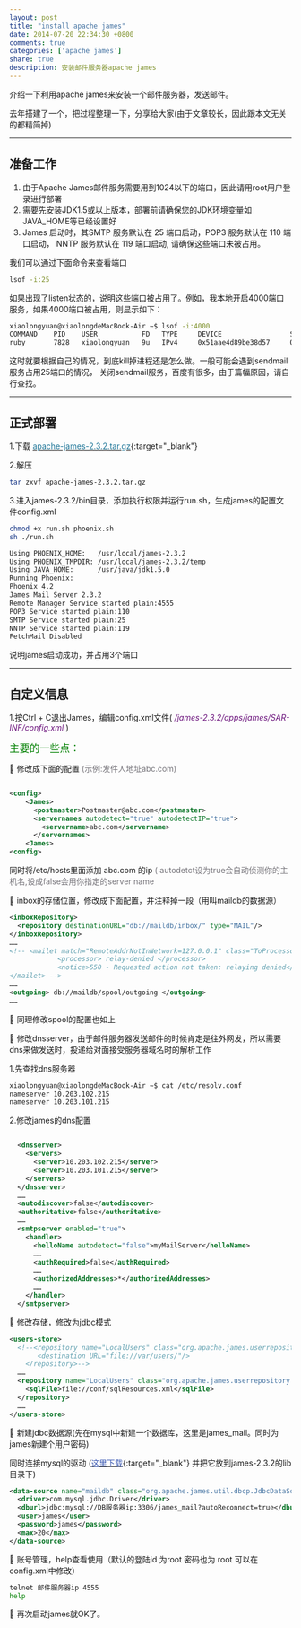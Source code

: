 ```yaml
---
layout: post
title: "install apache james"
date: 2014-07-20 22:34:30 +0800
comments: true
categories: ['apache james']
share: true
description: 安装邮件服务器apache james
---
```

介绍一下利用apache james来安装一个邮件服务器，发送邮件。

<!--more-->

去年搭建了一个，把过程整理一下，分享给大家(由于文章较长，因此跟本文无关的都精简掉)

---

## 准备工作

1.  由于Apache James邮件服务需要用到1024以下的端口，因此请用root用户登录进行部署
2.  需要先安装JDK1.5或以上版本，部署前请确保您的JDK环境变量如JAVA_HOME等已经设置好
3.  James 启动时，其SMTP 服务默认在 25 端口启动，POP3 服务默认在 110 端口启动， NNTP 服务默认在 119 端口启动, 请确保这些端口未被占用。

  我们可以通过下面命令来查看端口

``` bash
lsof -i:25
```

如果出现了listen状态的，说明这些端口被占用了。例如，我本地开启4000端口服务，如果4000端口被占用，则显示如下：

``` bash
xiaolongyuan@xiaolongdeMacBook-Air ~$ lsof -i:4000
COMMAND    PID    USER           FD   TYPE     DEVICE                 SIZE/OFF NODE  NAME
ruby       7828   xiaolongyuan   9u   IPv4     0x51aae4d89be38d57     0t0      TCP   *:terabase (LISTEN)
```

这时就要根据自己的情况，到底kill掉进程还是怎么做。一般可能会遇到sendmail服务占用25端口的情况，
关闭sendmail服务，百度有很多，由于篇幅原因，请自行查找。

---

## 正式部署

1.下载 [<font color="#1f7698">apache-james-2.3.2.tar.gz</font>](http://pan.baidu.com/s/1h57fQ){:target="_blank"}

2.解压

``` bash
tar zxvf apache-james-2.3.2.tar.gz
```

3.进入james-2.3.2/bin目录，添加执行权限并运行run.sh，生成james的配置文件config.xml

``` bash
chmod +x run.sh phoenix.sh
sh ./run.sh

Using PHOENIX_HOME:   /usr/local/james-2.3.2
Using PHOENIX_TMPDIR: /usr/local/james-2.3.2/temp
Using JAVA_HOME:      /usr/java/jdk1.5.0
Running Phoenix:
Phoenix 4.2
James Mail Server 2.3.2
Remote Manager Service started plain:4555
POP3 Service started plain:110
SMTP Service started plain:25
NNTP Service started plain:119
FetchMail Disabled
```

说明james启动成功，并占用3个端口

---

## 自定义信息

1.按Ctrl + C退出James，编辑config.xml文件( *<font color="#6a117b">/james-2.3.2/apps/james/SAR-INF/config.xml </font>* )

<font color="green" size="4">主要的一些点：</font>

 修改成下面的配置 <font color="#76747a">(示例:发件人地址abc.com)</font>

``` xml

<config>
    <James>
      <postmaster>Postmaster@abc.com</postmaster>
      <servernames autodetect="true" autodetectIP="true">
        <servername>abc.com</servername>
      </servernames>
    <James>
<config>

```

  同时将/etc/hosts里面添加 abc.com 的ip
  <font color="#76747a">( autodetct设为true会自动侦测你的主机名,设成false会用你指定的server name</font>

 inbox的存储位置，修改成下面配置，并注释掉一段（用叫maildb的数据源）

``` xml
<inboxRepository>
  <repository destinationURL="db://maildb/inbox/" type="MAIL"/>
</inboxRepository>
……
<!-- <mailet match="RemoteAddrNotInNetwork=127.0.0.1" class="ToProcessor">
            <processor> relay-denied </processor>
            <notice>550 - Requested action not taken: relaying denied</notice>
</mailet> -->
……
<outgoing> db://maildb/spool/outgoing </outgoing>
……
```

 同理修改spool的配置也如上

 修改dnsserver，由于邮件服务器发送邮件的时候肯定是往外网发，所以需要dns来做发送时，投递给对面接受服务器域名时的解析工作

  1.先查找dns服务器

``` bash
xiaolongyuan@xiaolongdeMacBook-Air ~$ cat /etc/resolv.conf
nameserver 10.203.102.215
nameserver 10.203.101.215
```

  2.修改james的dns配置

``` xml

  <dnsserver>
    <servers>
      <server>10.203.102.215</server>
      <server>10.203.101.215</server>
    </servers>
  </dnsserver>
  ……
  <autodiscover>false</autodiscover>
  <authoritative>false</authoritative>
  ……
  <smtpserver enabled="true">
    <handler>
      <helloName autodetect="false">myMailServer</helloName>
      ……
      <authRequired>false</authRequired>
      ……
      <authorizedAddresses>*</authorizedAddresses>
      ……
    </handler>
  </smtpserver>  

```

 修改存储，修改为jdbc模式

``` xml
<users-store>
  <!--<repository name="LocalUsers" class="org.apache.james.userrepository.UsersFileRepository">
       <destination URL="file://var/users/"/>
    </repository>-->
  ……
  <repository name="LocalUsers" class="org.apache.james.userrepository.JamesUsersJdbcRepository" destinationURL="db://maildb/users">
    <sqlFile>file://conf/sqlResources.xml</sqlFile>
  </repository>
  ……
</users-store>
```

 新建jdbc数据源(先在mysql中新建一个数据库，这里是james_mail。同时为james新建个用户密码)

  同时连接mysql的驱动 ([<font color="#3756b2">这里下载</font>](http://pan.baidu.com/s/1dDnaw05){:target="_blank"} 并把它放到james-2.3.2的lib目录下)

``` xml
<data-source name="maildb" class="org.apache.james.util.dbcp.JdbcDataSource" >
  <driver>com.mysql.jdbc.Driver</driver>
  <dburl>jdbc:mysql://DB服务器ip:3306/james_mail?autoReconnect=true</dburl>
  <user>james</user>
  <password>james</password>
  <max>20</max>
</data-source>
```

 账号管理，help查看使用（默认的登陆id 为root 密码也为 root 可以在config.xml中修改）

``` bash
telnet 邮件服务器ip 4555
help
```

 再次启动james就OK了。
